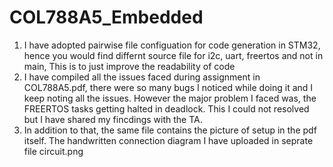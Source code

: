 # COL788A5_Embedded

1. I have adopted pairwise file configuation for code generation in STM32, hence you would find differnt source file for i2c, uart, freertos and not in main, This is to just improve the readability of code
2. I have compiled all the issues faced during assignment in COL788A5.pdf, there were so many bugs I noticed while doing it and I keep noting all the issues. 
However the major problem I faced was, the FREERTOS tasks getting halted in deadlock. This I could not resolved but I have shared my fincdings with the TA. 
3. In addition to that, the same file contains the picture of setup in the pdf itself. The handwritten connection diagram I have uploaded in seprate file circuit.png
